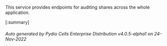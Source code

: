 






This service provides endpoints for auditing shares across the whole application.

[:summary]

###### Auto generated by Pydio Cells Enterprise Distribution v4.0.5-alpha1 on 24-Nov-2022
